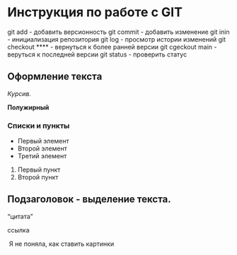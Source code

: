 # Инструкция по работе с GIT 
git add - добавить версионность
git commit - добавить изменение
git inin - инициализация репозитория
git log - просмотр истории изменений
git checkout **** - вернуться к более ранней версии
git cgeckout main - веруться к последней версии
git status - проверить статус

## Оформление текста
*Курсив.*

**Полужирный**

### Списки и пункты
* Первый элемент
* Второй элемент
* Третий элемент

1. Первый пункт
2. Второй пункт 

## Подзаголовок - выделение текста.

<q>цитата

<a>ссылка

<img> Я не поняла, как ставить картинки
